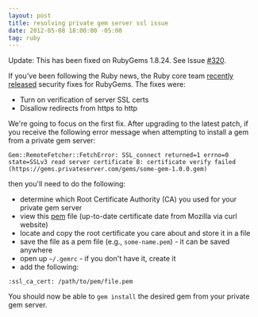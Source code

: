 ```yaml
---
layout: post
title: resolving private gem server ssl issue
date: 2012-05-08 18:00:00 -05:00
tag: ruby
---
```


Update: This has been fixed on RubyGems 1.8.24.  See Issue [#320](https://github.com/rubygems/rubygems/issues/320).

If you've been following the Ruby news, the Ruby core team [recently](http://www.ruby-lang.org/en/news/2012/04/20/ruby-1-9-3-p194-is-released/) [released](http://www.ruby-lang.org/en/news/2012/04/21/ruby-1-9-2-p320-is-released/) security fixes for RubyGems.  The fixes were:

* Turn on verification of server SSL certs
* Disallow redirects from https to http

We're going to focus on the first fix.  After upgrading to the latest patch, if you receive the following error message when attempting to install a gem from a private gem server:

````
Gem::RemoteFetcher::FetchError: SSL_connect returned=1 errno=0 state=SSLv3 read server certificate B: certificate verify failed (https://gems.privateserver.com/gems/some-gem-1.0.0.gem)
````

then you'll need to do the following:

* determine which Root Certificate Authority (CA) you used for your private gem server
* view this [pem](http://curl.haxx.se/ca/cacert.pem) file (up-to-date certificate date from Mozilla via curl website)
* locate and copy the root certificate you care about and store it in a file
* save the file as a pem file (e.g., `some-name.pem`) - it can be saved anywhere
* open up `~/.gemrc` - if you don't have it, create it
* add the following:

`:ssl_ca_cert: /path/to/pem/file.pem`

You should now be able to `gem install` the desired gem from your private gem server.
